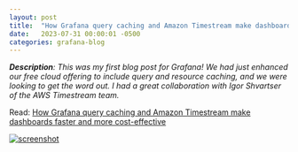 ```yaml
---
layout: post
title:  "How Grafana query caching and Amazon Timestream make dashboards faster and more cost-effective (GrafanaBlog)"
date:   2023-07-31 00:00:01 -0500
categories: grafana-blog
---
```


***Description**: This was my first blog post for Grafana! We had just enhanced our free cloud offering to include query and resource caching, and we were looking to get the word out. I had a great collaboration with Igor Shvartser of the AWS Timestream team.*

Read: [How Grafana query caching and Amazon Timestream make dashboards faster and more cost-effective](https://grafana.com/blog/2023/07/31/how-grafana-query-caching-and-amazon-timestream-make-dashboards-faster-and-more-cost-effective/)



[![screenshot](https://grafana.com/media/blog/timestream-and-grafana-query-caching/grafana-dashboard-amazon-timestream.png)](https://grafana.com/blog/2023/07/31/how-grafana-query-caching-and-amazon-timestream-make-dashboards-faster-and-more-cost-effective/)
